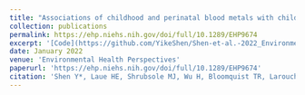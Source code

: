 ```yaml
---
title: "Associations of childhood and perinatal blood metals with children’s gut microbiomes in a Canadian gestation cohort"
collection: publications
permalink: https://ehp.niehs.nih.gov/doi/full/10.1289/EHP9674
excerpt: '[Code](https://github.com/YikeShen/Shen-et-al.-2022_Environmental-Health-Perspectives), https://github.com/YikeShen/Shen-et-al.-2022_Environmental-Health-Perspectives.'
date: January 2022
venue: 'Environmental Health Perspectives'
paperurl: 'https://ehp.niehs.nih.gov/doi/full/10.1289/EHP9674'
citation: 'Shen Y*, Laue HE, Shrubsole MJ, Wu H, Bloomquist TR, Larouche A, Zhao K, Gao F, Boivin A, Prada D, Hunting DJ. Gillet V, Takser L, Baccarelli AA. (2022). Associations of childhood and perinatal blood metals with children’s gut microbiomes in a Canadian gestation cohort. Environmental Health Perspectives. 130(1).'
---
```

